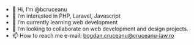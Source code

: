 - 👋 Hi, I’m @bcruceanu
- 👀 I’m interested in PHP, Laravel, Javascript
- 🌱 I’m currently learning web development
- 💞️ I’m looking to collaborate on web development and design projects.
- 📫 How to reach me e-mail: bogdan.cruceanu@cruceanu-law.ro

<!---
bcruceanu/bcruceanu is a ✨ special ✨ repository because its `README.md` (this file) appears on your GitHub profile.
You can click the Preview link to take a look at your changes.
--->
